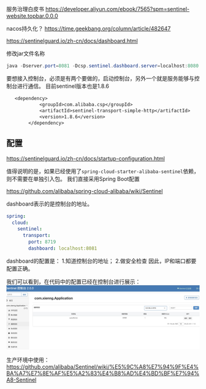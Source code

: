 


服务治理白皮书
https://developer.aliyun.com/ebook/7565?spm=sentinel-website.topbar.0.0.0


nacos持久化？
https://time.geekbang.org/column/article/482647



https://sentinelguard.io/zh-cn/docs/dashboard.html


修改jar文件名称
```java
java -Dserver.port=8081 -Dcsp.sentinel.dashboard.server=localhost:8080 -Dproject.name=sentinel-dashboard -jar sentinel-dashboard.jar
```



要想接入控制台，必须是有两个要做的，启动控制台，另外一个就是服务能够与控制台进行通信。
目前sentinel版本也是1.8.6
```
   <dependency>
            <groupId>com.alibaba.csp</groupId>
            <artifactId>sentinel-transport-simple-http</artifactId>
            <version>1.8.6</version>
        </dependency>
```

## 配置

https://sentinelguard.io/zh-cn/docs/startup-configuration.html

值得说明的是，如果已经使用了`spring-cloud-starter-alibaba-sentinel`依赖，则不需要在单独引入包。
我们直接采用Spring Boot配置

https://github.com/alibaba/spring-cloud-alibaba/wiki/Sentinel

dashboard表示的是控制台的地址。



```yaml
spring:
  cloud:
    sentinel:
      transport:
        port: 8719
        dashboard: localhost:8081
```


dashboard的配置是：
1.知道控制台的地址；
2.做安全检查 
因此，IP和端口都要配置正确。

我们可以看到，在代码中的配置已经在控制台进行展示：
![](media/16988081071619.jpg)



生产环境中使用：
https://github.com/alibaba/Sentinel/wiki/%E5%9C%A8%E7%94%9F%E4%BA%A7%E7%8E%AF%E5%A2%83%E4%B8%AD%E4%BD%BF%E7%94%A8-Sentinel